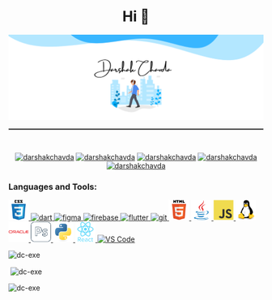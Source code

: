 <!-- <h1 align="center">Hi 👋, I'm Darshak</h1>
<h3 align="center">ICT Junior at Ahmedabad University. Keen Interest in User Interface Design. Flutter Enthusiast</h3>

- 🔭 I’m currently working on [Health and Doctor Appointment](https://github.com/dc-exe/Health_and_Doctor_Appointment)

- 🌱 I’m currently learning **Flutter, ReactJS**

- 💬 Ask me about **Flutter**

- 📫 How to reach me **[Darshak Chavda](mailto:darshakchavda2000@gmail.com)** -->
<h1 align="center">Hi 👋</h1>

![poster](./Assets/git-poster.png)

<hr style="border:0.3px solid gray"> </hr>

<p></br></p>
<p align="center">
<a href="https://in.linkedin.com/in/darshak-chavda" target="blank"><img src="https://img.shields.io/badge/LinkedIn-0077B5?style=for-the-badge&logo=linkedin&logoColor=white" alt="darshakchavda"/></a>
<a href="https://www.hackerrank.com/daR5haK_c" target="blank"><img src="https://img.shields.io/badge/Hackerrank-38424E?style=for-the-badge&logo=hackerrank&logoColor=white" alt="darshakchavda" /></a>
<a href="https://www.instagram.com/_darshak.chavda_" target="blank"><img src="https://img.shields.io/badge/Instagram-C82258?style=for-the-badge&logo=instagram&logoColor=white" alt="darshakchavda" /></a>
<a href="https://www.reddit.com/user/DarshakC" target="blank"><img src="https://img.shields.io/badge/Reddit-FF4500?style=for-the-badge&logo=reddit&logoColor=white" alt="darshakchavda" /></a>
<a href="https://open.spotify.com/user/st1c6d5ngtvgzg52owh2ran8v" target="blank"><img src="https://img.shields.io/badge/Spotify-1ED760?style=for-the-badge&logo=spotify&logoColor=white" alt="darshakchavda" /></a>
</p>

<!-- <p align="left">
<a href="https://linkedin.com/in/darshak-chavda" target="blank"><img align="center" src="https://cdn.jsdelivr.net/npm/simple-icons@3.0.1/icons/linkedin.svg" alt="darshak-chavda" height="30" width="40" /></a>
<a href="https://instagram.com/_darshak.chavda_" target="blank"><img align="center" src="https://cdn.jsdelivr.net/npm/simple-icons@3.0.1/icons/instagram.svg" alt="_darshak.chavda_" height="30" width="40" /></a>
<a href="https://www.hackerrank.com/dar5hak_c" target="blank"><img align="center" src="https://cdn.jsdelivr.net/npm/simple-icons@3.0.1/icons/hackerrank.svg" alt="dar5hak_c" height="30" width="40" /></a>
<a href="https://www.reddit.com/user/DarshakC" target="blank"><img align="center" src="https://cdn.jsdelivr.net/npm/simple-icons@3.0.1/icons/reddit.svg" alt="DarshakC" height="30" width="40" /></a>
<a href="https://open.spotify.com/user/st1c6d5ngtvgzg52owh2ran8v" target="blank"><img align="center" src="https://cdn.jsdelivr.net/npm/simple-icons@3.0.1/icons/spotify.svg" alt="st1c6d5ngtvgzg52owh2ran8v"" height="30" width="40" /></a> -->

</p>

<h3 align="left">Languages and Tools:</h3>
<a href="https://www.w3schools.com/css/" target="_blank"> <img src="https://raw.githubusercontent.com/devicons/devicon/master/icons/css3/css3-original-wordmark.svg" alt="css3" width="40" height="40"/> </a> <a href="https://dart.dev" target="_blank"> <img src="https://www.vectorlogo.zone/logos/dartlang/dartlang-icon.svg" alt="dart" width="40" height="40"/> </a> <a href="https://www.figma.com/" target="_blank"> <img src="https://www.vectorlogo.zone/logos/figma/figma-icon.svg" alt="figma" width="40" height="40"/> </a> <a href="https://firebase.google.com/" target="_blank"> <img src="https://www.vectorlogo.zone/logos/firebase/firebase-icon.svg" alt="firebase" width="40" height="40"/> </a> <a href="https://flutter.dev" target="_blank"> <img src="https://www.vectorlogo.zone/logos/flutterio/flutterio-icon.svg" alt="flutter" width="40" height="40"/> </a> <a href="https://git-scm.com/" target="_blank"> <img src="https://www.vectorlogo.zone/logos/git-scm/git-scm-icon.svg" alt="git" width="40" height="40"/> </a> <a href="https://www.w3.org/html/" target="_blank"> <img src="https://raw.githubusercontent.com/devicons/devicon/master/icons/html5/html5-original-wordmark.svg" alt="html5" width="40" height="40"/> </a> <a href="https://www.java.com" target="_blank"> <img src="https://raw.githubusercontent.com/devicons/devicon/master/icons/java/java-original.svg" alt="java" width="40" height="40"/> </a> <a href="https://developer.mozilla.org/en-US/docs/Web/JavaScript" target="_blank"> <img src="https://raw.githubusercontent.com/devicons/devicon/master/icons/javascript/javascript-original.svg" alt="javascript" width="40" height="40"/> </a> <a href="https://www.linux.org/" target="_blank"> <img src="https://raw.githubusercontent.com/devicons/devicon/master/icons/linux/linux-original.svg" alt="linux" width="40" height="40"/> </a> <a href="https://www.oracle.com/" target="_blank"> <img src="https://raw.githubusercontent.com/devicons/devicon/master/icons/oracle/oracle-original.svg" alt="oracle" width="40" height="40"/> </a> <a href="https://www.photoshop.com/en" target="_blank"> <img src="https://raw.githubusercontent.com/devicons/devicon/master/icons/photoshop/photoshop-line.svg" alt="photoshop" width="40" height="40"/> </a> <a href="https://www.python.org" target="_blank"> <img src="https://raw.githubusercontent.com/devicons/devicon/master/icons/python/python-original.svg" alt="python" width="40" height="40"/> </a> <a href="https://reactjs.org/" target="_blank"> <img src="https://raw.githubusercontent.com/devicons/devicon/master/icons/react/react-original-wordmark.svg" alt="react" width="40" height="40"/> </a> 
<a href="https://code.visualstudio.com/" target="_blank"> <img src="https://upload.wikimedia.org/wikipedia/commons/9/9a/Visual_Studio_Code_1.35_icon.svg" alt="VS Code" width="40" height="40"/> </a>
</p>

<p><img align="left" src="https://github-readme-stats.vercel.app/api/top-langs?username=dc-exe&show_icons=true&locale=en&layout=compact" alt="dc-exe" /></p>
<br/>
<p>&nbsp;<img align="center" src="https://github-readme-stats.vercel.app/api?username=dc-exe&show_icons=true&locale=en" alt="dc-exe" /></p>

<p><img align="center" src="https://github-readme-streak-stats.herokuapp.com/?user=dc-exe&" alt="dc-exe" /></p>
